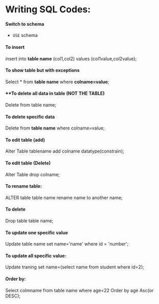 # Writing SQL Codes:
#### Switch to schema
- `USE` schema
#### **To insert**
insert into **table name** (col1,col2) values (col1value,col2value);

 #### To show table but with exceptions
  Select * from **table name** where **colname=value**; 

#### **To delete all data in table **(NOT THE TABLE)**
Delete from table name;

#### **To delete specific data**
Delete from **table name** where colname=value;

#### **To edit table (add)**
Alter Table tablename add colname datatype(constrain);

#### To edit table **(Delete)**
Alter Table drop colname;

#### To rename table:
ALTER table table name rename name to another name;

#### To delete
Drop table table name;

#### To update one specific value
Update table name set name='name' where id = 'number';

#### To update all specific value: 
Update traning set name=(select name from student where id=2);

#### Order by:
Select colmname from table name where age<22 Order by age Asc(or DESC);